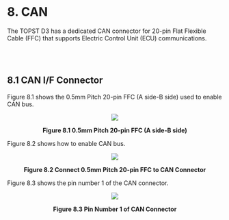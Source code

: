 # 8. CAN
  

The TOPST D3 has a dedicated CAN connector for 20-pin Flat Flexible Cable (FFC) that supports Electric Control Unit (ECU) communications.  

<br/><br/>

## 8.1 CAN I/F Connector  

Figure 8.1 shows the 0.5mm Pitch 20-pin FFC (A side-B side) used to enable CAN bus.  
<p align="center"><img src="https://github.com/topst-development/Documentation/assets/161264431/c3df1e6f-eb38-4152-affd-d17c0c29ad2e"></p> 
<p align="center"><strong>Figure 8.1 0.5mm Pitch 20-pin FFC (A side-B side)</strong></p>

Figure 8.2 shows how to enable CAN bus.  
<p align="center"><img src="https://github.com/topst-development/Documentation/assets/161264431/32354d7a-14e8-4583-8dab-8e6716b96dd6"></p>
<p align="center"><strong>Figure 8.2 Connect 0.5mm Pitch 20-pin FFC to CAN Connector</strong></p>

Figure 8.3 shows the pin number 1 of the CAN connector.  
<p align="center"><img src="https://github.com/topst-development/Documentation/assets/161264431/37cd320b-9828-4647-ba8b-81c9f518eee2"></p>
<p align="center"><strong>Figure 8.3 Pin Number 1 of CAN Connector</strong>
